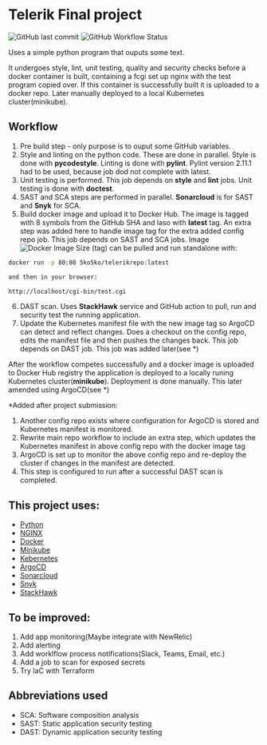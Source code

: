 # Telerik Final project
![GitHub last commit](https://img.shields.io/github/last-commit/npghub/telerik-fp) ![GitHub Workflow Status](https://img.shields.io/github/workflow/status/npghub/telerik-fp/Telerik%20Final%20Project)

Uses a simple python program that ouputs some text.

It undergoes style, lint, unit testing, quality and security checks before a docker container is built,
containing a fcgi set up nginx with the test program copied over.
If this container is successfully built it is uploaded to a docker repo.
Later manually deployed to a local Kubernetes cluster(minikube).

## Workflow

1. Pre build step - only purpose is to ouput some GitHub variables.
2. Style and linting on the python code. These are done in parallel. Style is done with **pycodestyle**. Linting is done with **pylint**. Pylint version 2.11.1 had to be used, because job dod not complete with latest.
3. Unit testing is performed. This job depends on **style** and **lint** jobs. Unit testing is done with **doctest**.
4. SAST and SCA steps are performed in parallel. **Sonarcloud** is for SAST and **Snyk** for SCA.
5. Build docker image and upload it to Docker Hub. The image is tagged with 8 symbols from the GitHub SHA and laso with **latest** tag. An extra step was added here to handle image tag for the extra added config repo job. This job depends on SAST and SCA jobs. Image![Docker Image Size (tag)](https://img.shields.io/docker/image-size/5ko5ko/telerikrepo/latest) can be pulled and run standalone with:

```bash
docker run -p 80:80 5ko5ko/telerikrepo:latest

and then in your browser:

http://localhost/cgi-bin/test.cgi
```
6. DAST scan. Uses **StackHawk** service and GitHub action to pull, run and security test the running application.
7. Update the Kubernetes manifest file with the new image tag so ArgoCD can detect and reflect changes. Does a checkout on the config repo, edits the manifest file and then pushes the changes back. This job depends on DAST job. This job was added later(see *)

After the workflow competes successfully and a docker image is uploaded to Docker Hub registry the application is deployed to a locally runing Kubernetes cluster(**minikube**). Deployment is done manually. This later amended using ArgoCD(see *)


*Added after project submission:
 1. Another config repo exists where configuration for ArgoCD is stored and Kubernetes manifest is monitored.
 2. Rewrite main repo workflow to include an extra step, which updates the Kubernetes manifest in above config repo with the docker image tag
 3. ArgoCD is set up to monitor the above config repo and re-deploy the cluster if changes in the manifest are detected.
 4. This step is configured to run after a successful DAST scan is completed.

## This project uses:
- [Python](https://www.python.org/)
- [NGINX](https://www.nginx.com/)
- [Docker](https://www.docker.com/)
- [Minikube](https://minikube.sigs.k8s.io/)
- [Kebernetes](https://kubernetes.io/)
- [ArgoCD](https://argoproj.github.io/)
- [Sonarcloud](https://sonarcloud.io/)
- [Snyk](https://snyk.io/)
- [StackHawk](https://www.stackhawk.com/)


## To be improved:
 1. Add app monitoring(Maybe integrate with NewRelic)
 2. Add alerting
 3. Add worklflow process notifications(Slack, Teams, Email, etc.)
 4. Add a job to scan for exposed secrets
 5. Try IaC with Terraform

## Abbreviations used
- SCA: Software composition analysis 
- SAST: Static application security testing
- DAST: Dynamic application security testing